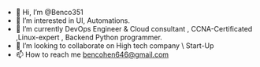 - 👋 Hi, I’m @Benco351
- 👀 I’m interested in UI, Automations.
- 🌱 I’m currently DevOps Engineer & Cloud consultant , CCNA-Certificated ,Linux-expert , Backend Python programmer. 
- 💞️ I’m looking to collaborate on High tech company \ Start-Up
- 📫 How to reach me bencohen646@gmail.com 

<!---
Benco351/Benco351 is a ✨ special ✨ repository because its `README.md` (this file) appears on your GitHub profile.
You can click the Preview link to take a look at your changes.
--->
